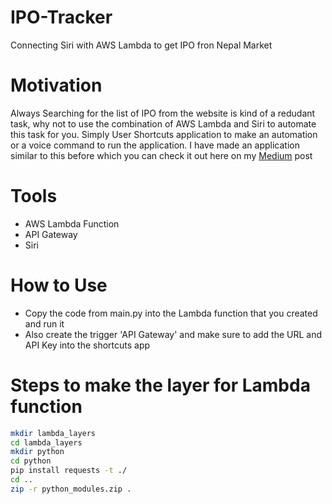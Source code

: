 # IPO-Tracker
Connecting Siri with AWS Lambda to get IPO fron Nepal Market


# Motivation
Always Searching for the list of IPO from the website is 
kind of a redudant task, why not to use the combination of AWS Lambda and Siri to automate this task for you. Simply User Shortcuts application to make an automation or a voice command to run the application. I have made an application similar to this before which you can check it out here on my [Medium](https://medium.com/swlh/combining-siri-and-aws-lambda-to-get-the-monthly-aws-spending-of-your-account-59be7cb66679?source=user_profile---------3----------------------------) post

# Tools
- AWS Lambda Function
- API Gateway
- Siri

# How to Use
- Copy the code from main.py into the Lambda function that you created and run it
- Also create the trigger 'API Gateway' and make sure to add the URL and API Key into the shortcuts app 

# Steps to make the layer for Lambda function
```bash
mkdir lambda_layers
cd lambda_layers
mkdir python
cd python
pip install requests -t ./
cd ..
zip -r python_modules.zip .
```
